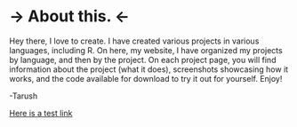 # -> About this. <-

Hey there, I love to create. I have created various projects in various languages, including R. On here, my website, I have organized my projects by language, and then by the project. On each project page, you will find information about the project (what it does), screenshots showcasing how it works, and the code available for download to try it out for yourself. Enjoy!

-Tarush

[Here is a test link](https://raw.githubusercontent.com/tvig2/tvig2.github.io/master/test.zip)